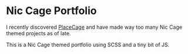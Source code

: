 # Nic Cage Portfolio

I recently discovered [PlaceCage](https://www.placecage.com/) and have made way too many Nic Cage themed projects as of late.

This is a Nic Cage themed portfolio using SCSS and a tiny bit of JS.
